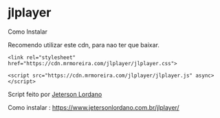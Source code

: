 # jlplayer

Como Instalar

Recomendo utilizar este cdn, para nao ter que baixar.

`<link rel="stylesheet" href="https://cdn.mrmoreira.com/jlplayer/jlplayer.css">`

`<script src="https://cdn.mrmoreira.com/jlplayer/jlplayer.js" async></script>`

 
Script feito por [Jeterson Lordano](https://github.com/jetersonlordano)

Como instalar : https://www.jetersonlordano.com.br/jlplayer/
